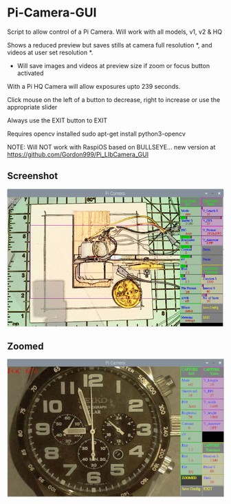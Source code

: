 # Pi-Camera-GUI

Script to allow control of a Pi Camera. Will work with all models, v1, v2 & HQ

Shows a reduced preview but saves stills at camera full resolution *, and videos at user set resolution *.

* Will save images and videos at preview size if zoom or focus button activated

With a Pi HQ Camera will allow exposures upto 239 seconds.

Click mouse on the left of a button to decrease, right to increase or use the appropriate slider

Always use the EXIT button to EXIT

Requires opencv installed  sudo apt-get install python3-opencv


NOTE: Will NOT work with RaspiOS based on BULLSEYE... new version at https://github.com/Gordon999/Pi_LIbCamera_GUI

## Screenshot

![screenshot](screenshot.jpg)

## Zoomed

![screenshot](zoomed.jpg)
